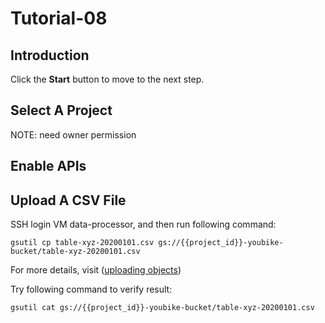 # Tutorial-08

## Introduction

<walkthrough-tutorial-duration duration="30"></walkthrough-tutorial-duration>

Click the **Start** button to move to the next step.

## Select A Project

<walkthrough-project-setup></walkthrough-project-setup>

<walkthrough-footnote>NOTE: need owner permission</walkthrough-footnote>

## Enable APIs

<walkthrough-enable-apis apis="compute.googleapis.com,iam.googleapis.com,iamcredentials.googleapis.com,dlp.googleapis.com,bigquery.googleapis.com,bigquerystorage.googleapis.com,bigquerydatatransfer.googleapis.com,storage-component.googleapis.com,storage-api.googleapis.com"></walkthrough-enable-apis>

## Upload A CSV File

SSH login VM data-processor, and then run following command: 

```
gsutil cp table-xyz-20200101.csv gs://{{project_id}}-youbike-bucket/table-xyz-20200101.csv
```

For more details, visit ([uploading objects](https://cloud.google.com/storage/docs/uploading-objects))

Try following command to verify result:

```
gsutil cat gs://{{project_id}}-youbike-bucket/table-xyz-20200101.csv
```
